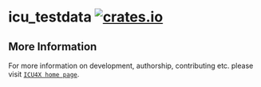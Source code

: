 # icu_testdata [![crates.io](https://img.shields.io/crates/v/icu_testdata)](https://crates.io/crates/icu_testdata)



## More Information

For more information on development, authorship, contributing etc. please visit [`ICU4X home page`](https://github.com/unicode-org/icu4x).
